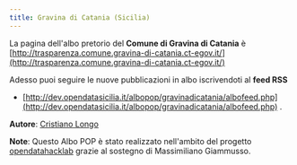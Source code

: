 ```yaml
---
title: Gravina di Catania (Sicilia)
---
```


La pagina dell'albo pretorio del **Comune di Gravina di Catania** è [http://trasparenza.comune.gravina-di-catania.ct-egov.it/](http://trasparenza.comune.gravina-di-catania.ct-egov.it/)

Adesso puoi seguire le nuove pubblicazioni in albo iscrivendoti al **feed RSS** 

* [http://dev.opendatasicilia.it/albopop/gravinadicatania/albofeed.php](http://dev.opendatasicilia.it/albopop/gravinadicatania/albofeed.php) .

**Autore**: [Cristiano Longo](https://cristianolongo.wordpress.com/)

**Note**: Questo Albo POP è stato realizzato nell'ambito del progetto
[opendatahacklab](http://opendatahacklab.org) grazie al sostegno di Massimiliano Giammusso. 
